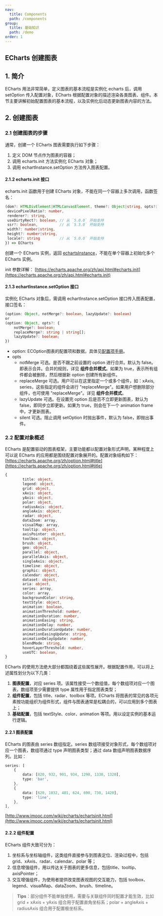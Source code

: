 ```yaml
---
nav:
  title: Components
  path: /components
group:
  title: 基础知识
  path: /demo
order: 1
---
```


## ECharts 创建图表

## 1. 简介

ECharts 用法非常简单，定义图表的基本流程是实例化 echarts 后，调用 setOption 传入配置对象，ECharts 根据配置对象的描述渲染各类图表、组件。本节主要讲解初始配置图表的基本流程，以及实例化后动态更新图表内容的方法。

## 2. 创建图表
### 2.1 创建图表的步骤
通常，创建一个 ECharts 图表需要执行如下步骤：

1. 定义 DOM 节点作为图表的容器；
1. 调用 echarts.init 方法实例化 ECharts 对象；
1. 调用 echartInstance.setOption 方法传入图表配置。

<code src="./index.tsx"></code>

#### 2.1.2 echarts.init 接口
echarts.init 函数用于创建 ECharts 对象，不能在同一个容器上多次调用，函数签名：
```typescript
(dom?: HTMLDivElement|HTMLCanvasElement, theme?: Object|string, opts?: {
 devicePixelRatio?: number,
 renderer?: string,
 useDirtyRect?: boolean, // 从 `5.0.0` 开始支持
 ssr?: boolean,          // 从 `5.3.0` 开始支持
 width?: number|string,
 height?: number|string,
 locale?: string         // 从 `5.0.0` 开始支持
}) => ECharts
```
创建一个 ECharts 实例，返回 [echartsInstance](https://echarts.apache.org/zh/api.html#echartsInstance)，不能在单个容器上初始化多个 ECharts 实例。

init 参数详解：
[https://echarts.apache.org/zh/api.html#echarts.init](https://echarts.apache.org/zh/api.html#echarts.init)

#### 2.1.3 echartInstance.setOption 接口
实例化 ECharts 对象后，需调用 echartInstance.setOption 接口传入图表配置，接口签名：
```typescript
(option: Object, notMerge?: boolean, lazyUpdate?: boolean)
or
(option: Object, opts?: {
    notMerge?: boolean;
    replaceMerge?: string | string[];
    lazyUpdate?: boolean;
})
```

- option: ECOption图表的配置项和数据，具体见[配置项手册](https://echarts.apache.org/zh/option.html)。
- opts
   - notMerge 可选。是否不跟之前设置的 option 进行合并。默认为 false。即表示合并。合并的规则，详见 **组件合并模式**。如果为 true，表示所有组件都会被删除，然后根据新 option 创建所有新组件。
   - replaceMerge 可选。用户可以在这里指定一个或多个组件，如：xAxis, series，这些指定的组件会进行 "replaceMerge"。如果用户想删除部分组件，也可使用 "replaceMerge"。详见 **组件合并模式**。
   - lazyUpdate 可选。在设置完 option 后是否不立即更新图表，默认为 false，即同步立即更新。如果为 true，则会在下一个 animation frame 中，才更新图表。
   - silent 可选。阻止调用 setOption 时抛出事件，默认为 false，即抛出事件。


### 2.2 配置对象概述

ECharts 是配置驱动的图表框架，主要功能都以配置对象形式声明，某种程度上可以说 ECharts 的应用都是围绕配置对象展开的。配置对象结构如下：
[https://echarts.apache.org/zh/option.html#title](https://echarts.apache.org/zh/option.html#title)
```typescript
{
		title: object,
		legend: object,
		grid: object,
		xAxis: object,
		yAxis: object,
		polar: object,
		radiusAxis: object,
		angleAxis: object,
		radar: object,
		dataZoom: array,
		visualMap: array,
		tooltip: object,
		axisPointer: object,
		toolbox: object,
		brush: object,
		geo: object,
		parallel: object,
		parallelAxis: object,
		singleAxis: object,
		timeline: object,
		graphic: object,
		calendar: object,
		dataset: object,
		aria: object,
		series: array,
		color: array,
		backgroundColor: string,
		textStyle: object,
		animation: boolean,
		animationThreshold: number,
		animationDuration: number,
		animationEasing: string,
		animationDelay: number,
		animationDurationUpdate: number,
		animationEasingUpdate: string,
		animationDelayUpdate: number,
		blendMode: string,
		hoverLayerThreshold: number,
		useUTC: boolean,
}

```
ECharts 的使用方法绝大部分都围绕着这些属性展开。根据配置作用，可以将上述属性划分为以下几类：

1. **图表配置**，对应 series 项。该属性接受一个数组值，每个数组项对应一个图表，数组项至少需要提供 type 属性用于指定图表类型；
1. **组件配置**，包括 title、radar、toolbox 等项。ECharts 将图表的常见的各项元素按功能组织为组件形式，组件与图表通常是松耦合的，可以应用到多个图表上；
1. **基础配置**，包括 textStyle、color、animation 等项。用以设定实例的基本运行逻辑。

#### 2.2.1 图表配置
ECharts 的图表由 series 数组指定。series 数组项接受对象形式，每个数组项对应一个图表，数组项通过 type 声明图表类型；通过 data 数组声明图表数据序列。比如：
```typescript
series: [
	{
		data: [820, 932, 901, 934, 1290, 1330, 1320],
		type: 'bar',
	},
	{
		data: [620, 1032, 401, 624, 690, 730, 1420],
		type: 'line',
	},
],
```
[http://www.imooc.com/wiki/echarts/echartsinit.html](http://www.imooc.com/wiki/echarts/echartsinit.html)

#### 2.2.2 组件配置
ECharts 组件大致可分为：

1. 坐标系与坐标轴组件，这类组件直接参与到图表定位、渲染过程中，包括 grid、xAxis、radar、calendar、polar 等；
1. 信息增强组件，用以传达关于图表的更多信息，包括title、tooltip、axisPointer；
1. 交互增强组件，为使用者提供改变图表视图的交互能力，包括 toolbox、legend、visualMap、dataZoom、brush、timeline。
> **Tips**：部分组件不能单独使用，需要与关联组件同时配置才能生效，比如 grid + xAxis + yAxis 组合用于配置直角坐标系；polar + angleAxis + radiusAxis 组合用于配置极坐标系。
